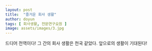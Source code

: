```yaml
---
layout: post
title:  "즐거운 회사 생활"
author: doyun
tags: [ 회사생활, 전문연구요원 ]
image: assets/images/3.jpg
---
```


드디어 전역이다! 그 간의 회사 생활은 천국 같았다. 앞으로의 생활이 기대된다!
